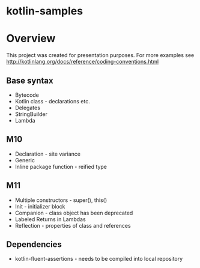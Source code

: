# kotlin-samples
# Overview
This project was created for presentation purposes.
For more examples see http://kotlinlang.org/docs/reference/coding-conventions.html

## Base syntax
* Bytecode
* Kotlin class - declarations etc.
* Delegates
* StringBuilder
* Lambda

## M10
* Declaration - site variance
* Generic
* Inline package function - reified type

## M11
* Multiple constructors - super(), this()
* Init - initializer block
* Companion - class object has been deprecated
* Labeled Returns in Lambdas
* Reflection - properties of class and references

## Dependencies
* kotlin-fluent-assertions - needs to be compiled into local repository
